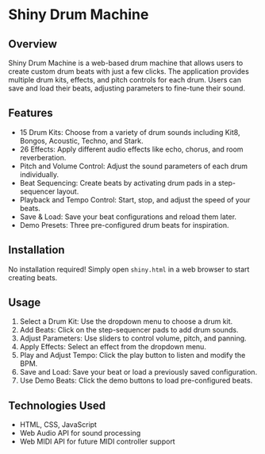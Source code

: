 # Shiny Drum Machine

## Overview
Shiny Drum Machine is a web-based drum machine that allows users to create custom drum beats with just a few clicks. The application provides multiple drum kits, effects, and pitch controls for each drum. Users can save and load their beats, adjusting parameters to fine-tune their sound.

## Features
- 15 Drum Kits: Choose from a variety of drum sounds including Kit8, Bongos, Acoustic, Techno, and Stark.
- 26 Effects: Apply different audio effects like echo, chorus, and room reverberation.
- Pitch and Volume Control: Adjust the sound parameters of each drum individually.
- Beat Sequencing: Create beats by activating drum pads in a step-sequencer layout.
- Playback and Tempo Control: Start, stop, and adjust the speed of your beats.
- Save & Load: Save your beat configurations and reload them later.
- Demo Presets: Three pre-configured drum beats for inspiration.

## Installation
No installation required! Simply open `shiny.html` in a web browser to start creating beats.

## Usage
1. Select a Drum Kit: Use the dropdown menu to choose a drum kit.
2. Add Beats: Click on the step-sequencer pads to add drum sounds.
3. Adjust Parameters: Use sliders to control volume, pitch, and panning.
4. Apply Effects: Select an effect from the dropdown menu.
5. Play and Adjust Tempo: Click the play button to listen and modify the BPM.
6. Save and Load: Save your beat or load a previously saved configuration.
7. Use Demo Beats: Click the demo buttons to load pre-configured beats.

## Technologies Used
- HTML, CSS, JavaScript
- Web Audio API for sound processing
- Web MIDI API for future MIDI controller support
